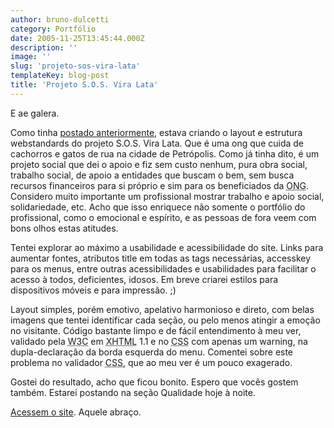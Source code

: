 ```yaml
---
author: bruno-dulcetti
category: Portfólio
date: 2005-11-25T13:45:44.000Z
description: ''
image: ''
slug: 'projeto-sos-vira-lata'
templateKey: blog-post
title: 'Projeto S.O.S. Vira Lata'
---
```


E ae galera.

Como tinha [postado anteriormente](https://www.brunodulcetti.com/blog/2005/11/11/sos-vira-lata.html), estava criando o layout e estrutura webstandards do projeto S.O.S. Vira Lata. Que é uma ong que cuida de cachorros e gatos de rua na cidade de Petrópolis. Como já tinha dito, é um projeto social que dei o apoio e fiz sem custo nenhum, pura obra social, trabalho social, de apoio a entidades que buscam o bem, sem busca recursos financeiros para si próprio e sim para os beneficiados da <acronym title="Organização Não Governamental">ONG</acronym>. Considero muito importante um profissional mostrar trabalho e apoio social, solidariedade, etc. Acho que isso enriquece não somente o portfólio do profissional, como o emocional e espírito, e as pessoas de fora veem com bons olhos estas atitudes.

Tentei explorar ao máximo a usabilidade e acessibilidade do site. Links para aumentar fontes, atributos title em todas as tags necessárias, accesskey para os menus, entre outras acessibilidades e usabilidades para facilitar o acesso à todos, deficientes, idosos. Em breve criarei estilos para dispositivos móveis e para impressão. ;)

Layout simples, porém emotivo, apelativo harmonioso e direto, com belas imagens que tentei identificar cada seção, ou pelo menos atingir a emoção no visitante. Código bastante limpo e de fácil entendimento à meu ver, validado pela <acronym title="World Wide Web Consortium">W3C</acronym> em <acronym title="eXtensible HyperText Markup Language">XHTML</acronym> 1.1 e no <acronym title="Cascading Style Sheets">CSS</acronym> com apenas um warning, na dupla-declaração da borda esquerda do menu. Comentei sobre este problema no validador <acronym title="Cascading Style Sheets">CSS</acronym>, que ao meu ver é um pouco exagerado.

Gostei do resultado, acho que ficou bonito. Espero que vocês gostem também. Estarei postando na seção Qualidade hoje à noite.

[Acessem o site](http://www.sosviralata.org 'Acesse o Site S.O.S. Vira Lata '). Aquele abraço.
